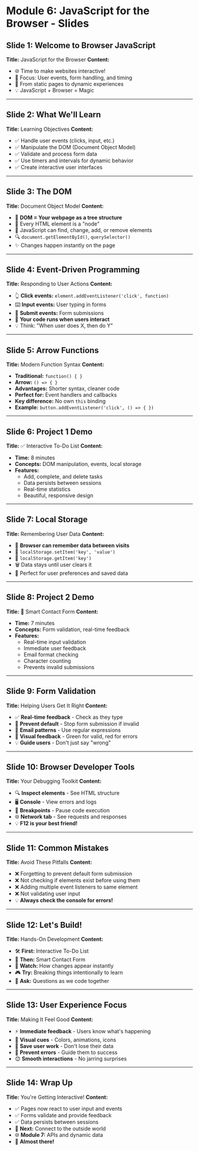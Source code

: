 # Module 6: JavaScript for the Browser - Slides

## Slide 1: Welcome to Browser JavaScript

**Title:** JavaScript for the Browser
**Content:**

- 🌐 Time to make websites interactive!
- 🎯 Focus: User events, form handling, and timing
- 🚀 From static pages to dynamic experiences
- 💡 JavaScript + Browser = Magic

---

## Slide 2: What We'll Learn

**Title:** Learning Objectives
**Content:**

- ✅ Handle user events (clicks, input, etc.)
- ✅ Manipulate the DOM (Document Object Model)
- ✅ Validate and process form data
- ✅ Use timers and intervals for dynamic behavior
- ✅ Create interactive user interfaces

---

## Slide 3: The DOM

**Title:** Document Object Model
**Content:**

- 🌳 **DOM = Your webpage as a tree structure**
- 📄 Every HTML element is a "node"
- 🎯 JavaScript can find, change, add, or remove elements
- 🔍 `document.getElementById()`, `querySelector()`
- ✨ Changes happen instantly on the page

---

## Slide 4: Event-Driven Programming

**Title:** Responding to User Actions
**Content:**

- 👆 **Click events:** `element.addEventListener('click', function)`
- ⌨️ **Input events:** User typing in forms
- 📝 **Submit events:** Form submissions
- 🎯 **Your code runs when users interact**
- 💡 Think: "When user does X, then do Y"

---

## Slide 5: Arrow Functions

**Title:** Modern Function Syntax
**Content:**

- **Traditional:** `function() { }`
- **Arrow:** `() => { }`
- **Advantages:** Shorter syntax, cleaner code
- **Perfect for:** Event handlers and callbacks
- **Key difference:** No own `this` binding
- **Example:** `button.addEventListener('click', () => { })`

---

## Slide 6: Project 1 Demo

**Title:** ✅ Interactive To-Do List
**Content:**

- **Time:** 8 minutes
- **Concepts:** DOM manipulation, events, local storage
- **Features:**
  - Add, complete, and delete tasks
  - Data persists between sessions
  - Real-time statistics
  - Beautiful, responsive design

---

## Slide 7: Local Storage

**Title:** Remembering User Data
**Content:**

- 💾 **Browser can remember data between visits**
- 🔄 `localStorage.setItem('key', 'value')`
- 📖 `localStorage.getItem('key')`
- 🗑️ Data stays until user clears it
- 🎯 Perfect for user preferences and saved data

---

## Slide 8: Project 2 Demo

**Title:** 📧 Smart Contact Form
**Content:**

- **Time:** 7 minutes
- **Concepts:** Form validation, real-time feedback
- **Features:**
  - Real-time input validation
  - Immediate user feedback
  - Email format checking
  - Character counting
  - Prevents invalid submissions

---

## Slide 9: Form Validation

**Title:** Helping Users Get It Right
**Content:**

- ✅ **Real-time feedback** - Check as they type
- 🚫 **Prevent default** - Stop form submission if invalid
- 📧 **Email patterns** - Use regular expressions
- 🎨 **Visual feedback** - Green for valid, red for errors
- 💡 **Guide users** - Don't just say "wrong"

---

## Slide 10: Browser Developer Tools

**Title:** Your Debugging Toolkit
**Content:**

- 🔍 **Inspect elements** - See HTML structure
- 🖥️ **Console** - View errors and logs
- 🔧 **Breakpoints** - Pause code execution
- 🌐 **Network tab** - See requests and responses
- 💡 **F12 is your best friend!**

---

## Slide 11: Common Mistakes

**Title:** Avoid These Pitfalls
**Content:**

- ❌ Forgetting to prevent default form submission
- ❌ Not checking if elements exist before using them
- ❌ Adding multiple event listeners to same element
- ❌ Not validating user input
- 💡 **Always check the console for errors!**

---

## Slide 12: Let's Build!

**Title:** Hands-On Development
**Content:**

- 🛠️ **First:** Interactive To-Do List
- 📝 **Then:** Smart Contact Form
- 👀 **Watch:** How changes appear instantly
- 🎮 **Try:** Breaking things intentionally to learn
- 💬 **Ask:** Questions as we code together

---

## Slide 13: User Experience Focus

**Title:** Making It Feel Good
**Content:**

- ⚡ **Immediate feedback** - Users know what's happening
- 🎨 **Visual cues** - Colors, animations, icons
- 💾 **Save user work** - Don't lose their data
- 🚫 **Prevent errors** - Guide them to success
- 😊 **Smooth interactions** - No jarring surprises

---

## Slide 14: Wrap Up

**Title:** You're Getting Interactive!
**Content:**

- ✅ Pages now react to user input and events
- ✅ Forms validate and provide feedback
- ✅ Data persists between sessions
- 🎯 **Next:** Connect to the outside world
- 🌐 **Module 7:** APIs and dynamic data
- 🚀 **Almost there!**
